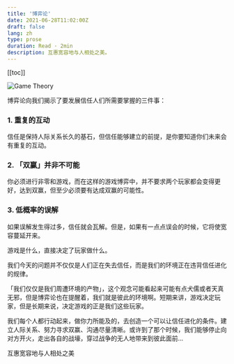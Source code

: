 ```yaml
---
title: '博弈论'
date: 2021-06-28T11:02:00Z
draft: false
lang: zh
type: prose
duration: Read · 2min
description: 互惠宽容地与人相处之美。
---
```


[[toc]]

![Game Theory](//cdn.3333120.com/article/game-thory/truce.jpeg)

博弈论向我们揭示了要发展信任人们所需要掌握的三件事：

### 1. 重复的互动

信任是保持人际关系长久的基石，但信任能够建立的前提，是你要知道你们未来会有重复的互动。

### 2. 「双赢」并非不可能

你必须进行非零和游戏，而在这样的游戏博弈中，并不要求两个玩家都会变得更好，达到双赢，但至少必须要有达成双赢的可能性。

### 3. 低概率的误解

如果误解发生得过多，信任就会瓦解。但是，如果有一点点误会的时候，它将使宽容蔓延开来。

游戏是什么，直接决定了玩家做什么。

我们今天的问题并不仅仅是人们正在失去信任，而是我们的环境正在违背信任进化的规律。

「我们仅仅是我们周遭环境的产物」，这个观念可能看起来可能有点犬儒或者天真无邪，但是博弈论也在提醒着，我们就是彼此的环境啊。短期来讲，游戏决定玩家，但是长期来说，决定游戏的正是我们这些玩家。

我们每个人都行动起来，做你力所能及的，去创造一个可以让信任进化的条件。建立人际关系、努力寻求双赢、沟通尽量清晰。或许到了那个时候，我们能够停止向对方开火，走出各自的战壕，穿过战争的无人地带来到彼此面前...

互惠宽容地与人相处之美
